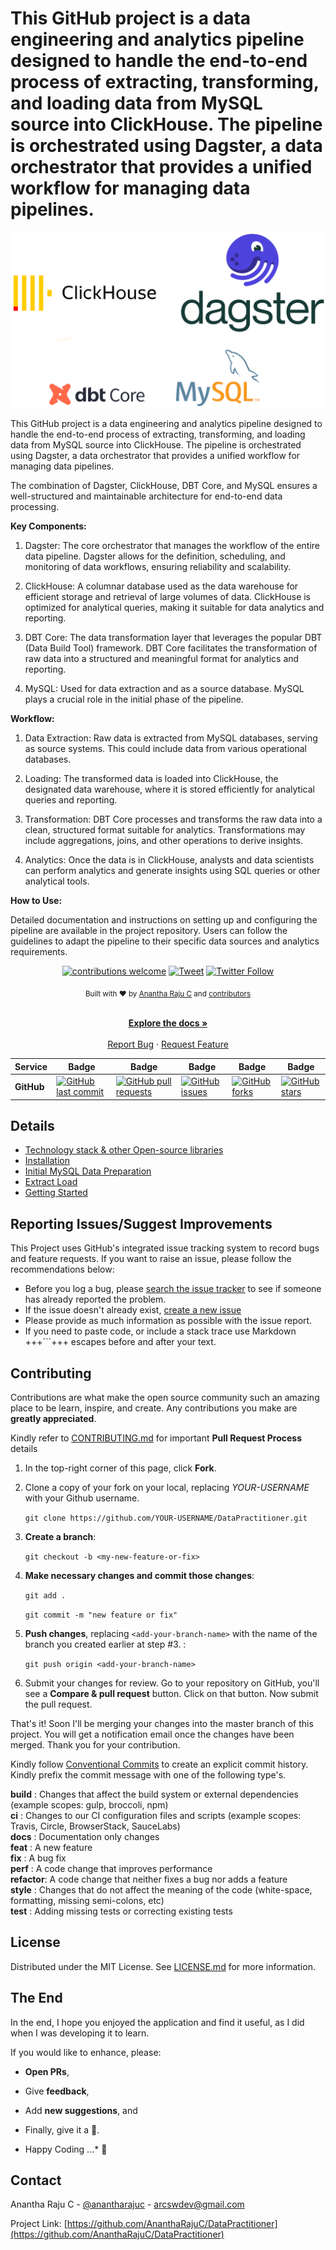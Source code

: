 <!--
*** Thanks for checking out Data Practitioner. If you have a suggestion
*** that would make this better, please fork the repo and create a pull request
*** or simply open an issue with the tag "enhancement".
*** Thanks again!
-->
# This GitHub project is a data engineering and analytics pipeline designed to handle the end-to-end process of extracting, transforming, and loading data from MySQL source into ClickHouse. The pipeline is orchestrated using Dagster, a data orchestrator that provides a unified workflow for managing data pipelines.

<img src="documents\images\banner.png"/>

This GitHub project is a data engineering and analytics pipeline designed to handle the end-to-end process of extracting, transforming, and loading data from MySQL source into ClickHouse. The pipeline is orchestrated using Dagster, a data orchestrator that provides a unified workflow for managing data pipelines.

The combination of Dagster, ClickHouse, DBT Core, and MySQL ensures a well-structured and maintainable architecture for end-to-end data processing.

**Key Components:**

1. Dagster: The core orchestrator that manages the workflow of the entire data pipeline. Dagster allows for the definition, scheduling, and monitoring of data workflows, ensuring reliability and scalability.

2. ClickHouse: A columnar database used as the data warehouse for efficient storage and retrieval of large volumes of data. ClickHouse is optimized for analytical queries, making it suitable for data analytics and reporting.

3. DBT Core: The data transformation layer that leverages the popular DBT (Data Build Tool) framework. DBT Core facilitates the transformation of raw data into a structured and meaningful format for analytics and reporting.

4. MySQL: Used for data extraction and as a source database. MySQL plays a crucial role in the initial phase of the pipeline.

**Workflow:**

1. Data Extraction: Raw data is extracted from MySQL databases, serving as source systems. This could include data from various operational databases.

2. Loading: The transformed data is loaded into ClickHouse, the designated data warehouse, where it is stored efficiently for analytical queries and reporting.

3. Transformation: DBT Core processes and transforms the raw data into a clean, structured format suitable for analytics. Transformations may include aggregations, joins, and other operations to derive insights.

4. Analytics: Once the data is in ClickHouse, analysts and data scientists can perform analytics and generate insights using SQL queries or other analytical tools.

**How to Use:**

Detailed documentation and instructions on setting up and configuring the pipeline are available in the project repository. Users can follow the guidelines to adapt the pipeline to their specific data sources and analytics requirements.

<div align="center">

[![contributions welcome](https://img.shields.io/badge/contributions-welcome-brightgreen?logo=github)](CODE_OF_CONDUCT.md) [![Tweet](https://img.shields.io/twitter/url/http/shields.io.svg?style=social)](https://twitter.com/intent/tweet?text=Checkout+this+recipe+for+dbt+ClickHouse+MySQL+Data+Engineering&url=https://github.com/AnanthaRajuC/DataPractitioner&hashtags=DataEngineering) [![Twitter Follow](https://img.shields.io/twitter/follow/anantharajuc?label=follow%20me&style=social)](https://twitter.com/anantharajuc)
</div>

<div align="center">
  <sub>Built with ❤︎ by <a href="https://twitter.com/anantharajuc">Anantha Raju C</a> and <a href="https://github.com/AnanthaRajuC/DataPractitioner/graphs/contributors">contributors</a>
</div>

</br>

<p align="center">
	<a href="https://github.com/AnanthaRajuC/DataPractitioner/blob/master/README.md#datapractitioner"><strong>Explore the docs »</strong></a>
	<br />
	<br />
	<a href="https://github.com/AnanthaRajuC/DataPractitioner/issues">Report Bug</a>
	·
	<a href="https://github.com/AnanthaRajuC/DataPractitioner/issues">Request Feature</a>
</p>

<!-- PROJECT SHIELDS -->
<!--
*** I'm using markdown "reference style" links for readability.
*** Reference links are enclosed in brackets [ ] instead of parentheses ( ).
-->

|     Service     | Badge | Badge | Badge | Badge | Badge |
|-----------------|-------|-------|-------|-------|-------|
|  **GitHub**     |[![GitHub last commit](https://img.shields.io/github/last-commit/AnanthaRajuC/DataPractitioner)](https://github.com/AnanthaRajuC/DataPractitioner/commits/master)|[![GitHub pull requests](https://img.shields.io/github/issues-pr-raw/AnanthaRajuC/DataPractitioner)](https://github.com/AnanthaRajuC/DataPractitioner/pulls)|[![GitHub issues](https://img.shields.io/github/issues/AnanthaRajuC/DataPractitioner)](https://github.com/AnanthaRajuC/DataPractitioner/issues)|[![GitHub forks](https://img.shields.io/github/forks/AnanthaRajuC/DataPractitioner)](https://github.com/AnanthaRajuC/DataPractitioner/network)|[![GitHub stars](https://img.shields.io/github/stars/AnanthaRajuC/DataPractitioner)](https://github.com/AnanthaRajuC/DataPractitioner/stargazers)|

## Details

- [Technology stack & other Open-source libraries](documents/TECHNOLOGY_STACK.MD) 
- [Installation](documents/INSTALLATION.MD)  
- [Initial MySQL Data Preparation](documents/INITIAL_MySQL_DATA_PREPARATION.MD)  
- [Extract Load](documents/EXTRACT_LOAD.MD)  
- [Getting Started](documents/GETTING_STARTED.MD) 

## Reporting Issues/Suggest Improvements

This Project uses GitHub's integrated issue tracking system to record bugs and feature requests. If you want to raise an issue, please follow the recommendations below:

* 	Before you log a bug, please [search the issue tracker](https://github.com/AnanthaRajuC/DataPractitioner/search?type=Issues) to see if someone has already reported the problem.
* 	If the issue doesn't already exist, [create a new issue](https://github.com/AnanthaRajuC/DataPractitioner/issues/new)
* 	Please provide as much information as possible with the issue report.
* 	If you need to paste code, or include a stack trace use Markdown +++```+++ escapes before and after your text.

<!-- CONTRIBUTING -->
## Contributing

Contributions are what make the open source community such an amazing place to be learn, inspire, and create. Any contributions you make are **greatly appreciated**.

Kindly refer to [CONTRIBUTING.md](/CONTRIBUTING.md) for important **Pull Request Process** details

1. In the top-right corner of this page, click **Fork**.

2. Clone a copy of your fork on your local, replacing *YOUR-USERNAME* with your Github username.

   `git clone https://github.com/YOUR-USERNAME/DataPractitioner.git`

3. **Create a branch**: 

   `git checkout -b <my-new-feature-or-fix>`

4. **Make necessary changes and commit those changes**:

   `git add .`

   `git commit -m "new feature or fix"`

5. **Push changes**, replacing `<add-your-branch-name>` with the name of the branch you created earlier at step #3. :

   `git push origin <add-your-branch-name>`

6. Submit your changes for review. Go to your repository on GitHub, you'll see a **Compare & pull request** button. Click on that button. Now submit the pull request.

That's it! Soon I'll be merging your changes into the master branch of this project. You will get a notification email once the changes have been merged. Thank you for your contribution.

Kindly follow [Conventional Commits](https://www.conventionalcommits.org/en/v1.0.0/) to create an explicit commit history. Kindly prefix the commit message with one of the following type's.

**build**   : Changes that affect the build system or external dependencies (example scopes: gulp, broccoli, npm)  
**ci**      : Changes to our CI configuration files and scripts (example scopes: Travis, Circle, BrowserStack, SauceLabs)  
**docs**    : Documentation only changes  
**feat**    : A new feature  
**fix**     : A bug fix  
**perf**    : A code change that improves performance  
**refactor**: A code change that neither fixes a bug nor adds a feature  
**style**   : Changes that do not affect the meaning of the code (white-space, formatting, missing semi-colons, etc)  
**test**    : Adding missing tests or correcting existing tests 

## License

Distributed under the MIT License. See [LICENSE.md](/LICENSE.md) for more information.

## The End

In the end, I hope you enjoyed the application and find it useful, as I did when I was developing it to learn. 

If you would like to enhance, please: 

* 	**Open PRs**, 
* 	Give **feedback**, 
* 	Add **new suggestions**, and
*	Finally, give it a 🌟.

* Happy Coding ...* 🙂

<!-- CONTACT -->
## Contact

Anantha Raju C - [@anantharajuc](https://twitter.com/anantharajuc) - arcswdev@gmail.com

Project Link: [https://github.com/AnanthaRajuC/DataPractitioner](https://github.com/AnanthaRajuC/DataPractitioner)
